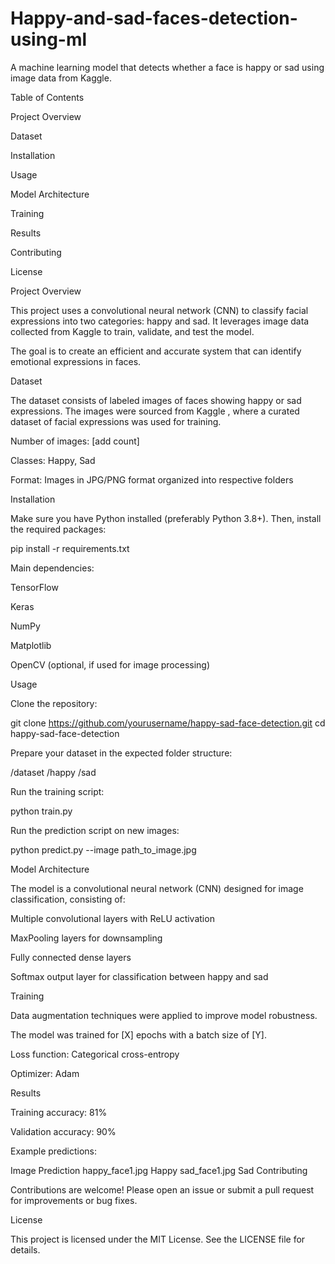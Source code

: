 # Happy-and-sad-faces-detection-using-ml
A machine learning model that detects whether a face is happy or sad using image data from Kaggle.

Table of Contents

Project Overview

Dataset

Installation

Usage

Model Architecture

Training

Results

Contributing

License

Project Overview

This project uses a convolutional neural network (CNN) to classify facial expressions into two categories: happy and sad. It leverages image data collected from Kaggle to train, validate, and test the model.

The goal is to create an efficient and accurate system that can identify emotional expressions in faces.

Dataset

The dataset consists of labeled images of faces showing happy or sad expressions. The images were sourced from Kaggle
, where a curated dataset of facial expressions was used for training.

Number of images: [add count]

Classes: Happy, Sad

Format: Images in JPG/PNG format organized into respective folders

Installation

Make sure you have Python installed (preferably Python 3.8+). Then, install the required packages:

pip install -r requirements.txt


Main dependencies:

TensorFlow

Keras

NumPy

Matplotlib

OpenCV (optional, if used for image processing)

Usage

Clone the repository:

git clone https://github.com/yourusername/happy-sad-face-detection.git
cd happy-sad-face-detection


Prepare your dataset in the expected folder structure:

/dataset
    /happy
    /sad


Run the training script:

python train.py


Run the prediction script on new images:

python predict.py --image path_to_image.jpg

Model Architecture

The model is a convolutional neural network (CNN) designed for image classification, consisting of:

Multiple convolutional layers with ReLU activation

MaxPooling layers for downsampling

Fully connected dense layers

Softmax output layer for classification between happy and sad

Training

Data augmentation techniques were applied to improve model robustness.

The model was trained for [X] epochs with a batch size of [Y].

Loss function: Categorical cross-entropy

Optimizer: Adam

Results

Training accuracy: 81%

Validation accuracy: 90%

Example predictions:

Image	Prediction
happy_face1.jpg	Happy
sad_face1.jpg	Sad
Contributing

Contributions are welcome! Please open an issue or submit a pull request for improvements or bug fixes.

License

This project is licensed under the MIT License. See the LICENSE file for details.
